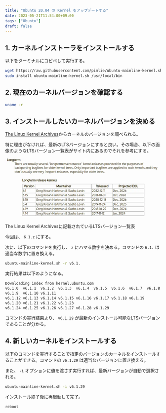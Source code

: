 ```yaml
---
title: "Ubuntu 20.04 の Kernel をアップデートする"
date: 2023-05-21T11:54:00+09:00
tags: ["Ubuntu"]
draft: false
---
```



## 1. カーネルインストーラをインストールする

以下をターミナルにコピペして実行する。

```bash
wget https://raw.githubusercontent.com/pimlie/ubuntu-mainline-kernel.sh/master/ubuntu-mainline-kernel.sh
sudo install ubuntu-mainline-kernel.sh /usr/local/bin
```

## 2. 現在のカーネルバージョンを確認する

```bash
uname -r
```

## 3. インストールしたいカーネルバージョンを決める

[The Linux Kernel Archives](https://www.kernel.org/category/releases.html)からカーネルのバージョンを調べられる。

特に理由がなければ、最新のLTSバージョンにすると良い。その場合、以下の画像のようなLTSバージョン一覧表がサイト内にあるのでそれを参考にする。

![The Linux Kernel Archivesに記載されているLTSバージョン一覧表](linux-lts-versions-table.webp)

The Linux Kernel Archivesに記載されているLTSバージョン一覧表

今回は、 `6.1.z` にする。

次に、以下のコマンドを実行し、 `z` にハマる数字を決める。コマンドの `6.1.` は適当な数字に置き換える。

```bash
ubuntu-mainline-kernel.sh -r v6.1.
```

実行結果は以下のようになる。

```
Downloading index from kernel.ubuntu.com
v6.1.0	v6.1.1	v6.1.2	v6.1.3	v6.1.4	v6.1.5	v6.1.6	v6.1.7	v6.1.8	v6.1.9	v6.1.10	v6.1.11
v6.1.12	v6.1.13	v6.1.14	v6.1.15	v6.1.16	v6.1.17	v6.1.18	v6.1.19	v6.1.20	v6.1.21	v6.1.22	v6.1.23
v6.1.24	v6.1.25	v6.1.26	v6.1.27	v6.1.28	v6.1.29
```

コマンドの実行結果より、 `v6.1.29` が最新のインストール可能なLTSバージョンであることが分かる。

## 4. 新しいカーネルをインストールする

以下のコマンドを実行することで指定のバージョンのカーネルをインストールすることができる。コマンドの `v6.1.29` は適当なバージョンに置き換える。

また、 `-i` オプションに値を渡さず実行すれば、最新バージョンが自動で選択される。

```bash
ubuntu-mainline-kernel.sh -i v6.1.29
```

インストール終了後に再起動して完了。

```bash
reboot
```